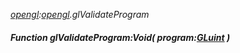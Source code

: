 _[opengl](../../modules/opengl/opengl-module.md):[opengl](../../modules/opengl/opengl-module.md).glValidateProgram_
##### Function glValidateProgram:Void( program:[GLuint](../../modules/opengl/opengl-gluint.md) )

